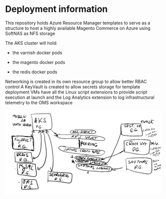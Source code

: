 # Deployment information

This repository holds Azure Resource Manager templates to serve as a structure to host a highly available Magento Commerce on Azure using SoftNAS as NFS storage

The AKS cluster will hold:

- the varnish docker pods

- the magento docker pods

- the redis docker pods

Networking is created in its own resource group to allow better RBAC control
A KeyVault is created to allow secrets storage for template deployment
VMs have all the Linux script extensions to provide script execution at launch and the Log Analytics extension to log infrastructural telemetry to the OMS workspace

![alt text](sketched-architecture.png "Sketch of the architecture")